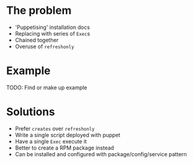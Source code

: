 <!SLIDE >
# The problem

* 'Puppetising' installation docs
* Replacing with series of `Exec`s
* Chained together
* Overuse of `refreshonly`

<!SLIDE >
# Example

TODO: Find or make up example

<!SLIDE bullets incremental>
# Solutions

* Prefer `creates` over `refreshonly`
* Write a single script deployed with puppet
* Have a single `Exec` execute it
* Better to create a RPM package instead
* Can be installed and configured with package/config/service pattern
